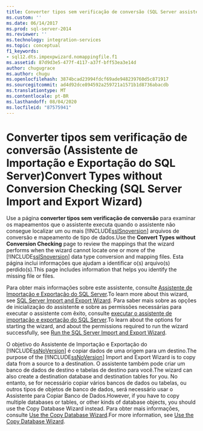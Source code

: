 ```yaml
---
title: Converter tipos sem verificação de conversão (SQL Server assistente de importação e exportação) | Microsoft Docs
ms.custom: ''
ms.date: 06/14/2017
ms.prod: sql-server-2014
ms.reviewer: ''
ms.technology: integration-services
ms.topic: conceptual
f1_keywords:
- sql12.dts.impexpwizard.nomappingfile.f1
ms.assetid: 87d9d3e5-477f-4117-a37f-bff53ea3e14d
author: chugugrace
ms.author: chugu
ms.openlocfilehash: 3874bcad23994fdcf69ade948239760d5c871917
ms.sourcegitcommit: ad4d92dce894592a259721a1571b1d8736abacdb
ms.translationtype: MT
ms.contentlocale: pt-BR
ms.lasthandoff: 08/04/2020
ms.locfileid: "87575941"
---
```

# <a name="convert-types-without-conversion-checking-sql-server-import-and-export-wizard"></a><span data-ttu-id="06778-102">Converter tipos sem verificação de conversão (Assistente de Importação e Exportação do SQL Server)</span><span class="sxs-lookup"><span data-stu-id="06778-102">Convert Types without Conversion Checking (SQL Server Import and Export Wizard)</span></span>
  <span data-ttu-id="06778-103">Use a página **converter tipos sem verificação de conversão** para examinar os mapeamentos que o assistente executa quando o assistente não consegue localizar um ou mais [!INCLUDE[ssISnoversion](../../includes/ssisnoversion-md.md)] arquivos de conversão e mapeamento de tipo de dados.</span><span class="sxs-lookup"><span data-stu-id="06778-103">Use the **Convert Types without Conversion Checking** page to review the mappings that the wizard performs when the wizard cannot locate one or more of the [!INCLUDE[ssISnoversion](../../includes/ssisnoversion-md.md)] data type conversion and mapping files.</span></span> <span data-ttu-id="06778-104">Esta página inclui informações que ajudam a identificar o(s) arquivo(s) perdido(s).</span><span class="sxs-lookup"><span data-stu-id="06778-104">This page includes information that helps you identify the missing file or files.</span></span>  
  
 <span data-ttu-id="06778-105">Para obter mais informações sobre este assistente, consulte [Assistente de Importação e Exportação do SQL Server](import-and-export-data-with-the-sql-server-import-and-export-wizard.md).</span><span class="sxs-lookup"><span data-stu-id="06778-105">To learn more about this wizard, see [SQL Server Import and Export Wizard](import-and-export-data-with-the-sql-server-import-and-export-wizard.md).</span></span> <span data-ttu-id="06778-106">Para saber mais sobre as opções de inicialização do assistente e sobre as permissões necessárias para executar o assistente com êxito, consulte [executar o assistente de importação e exportação do SQL Server](start-the-sql-server-import-and-export-wizard.md).</span><span class="sxs-lookup"><span data-stu-id="06778-106">To learn about the options for starting the wizard, and about the permissions required to run the wizard successfully, see [Run the SQL Server Import and Export Wizard](start-the-sql-server-import-and-export-wizard.md).</span></span>  
  
 <span data-ttu-id="06778-107">O objetivo do Assistente de Importação e Exportação do [!INCLUDE[ssNoVersion](../../includes/ssnoversion-md.md)] é copiar dados de uma origem para um destino.</span><span class="sxs-lookup"><span data-stu-id="06778-107">The purpose of the [!INCLUDE[ssNoVersion](../../includes/ssnoversion-md.md)] Import and Export Wizard is to copy data from a source to a destination.</span></span> <span data-ttu-id="06778-108">O assistente também pode criar um banco de dados de destino e tabelas de destino para você.</span><span class="sxs-lookup"><span data-stu-id="06778-108">The wizard can also create a destination database and destination tables for you.</span></span> <span data-ttu-id="06778-109">No entanto, se for necessário copiar vários bancos de dados ou tabelas, ou outros tipos de objetos de banco de dados, será necessário usar o Assistente para Copiar Banco de Dados.</span><span class="sxs-lookup"><span data-stu-id="06778-109">However, if you have to copy multiple databases or tables, or other kinds of database objects, you should use the Copy Database Wizard instead.</span></span> <span data-ttu-id="06778-110">Para obter mais informações, consulte [Use the Copy Database Wizard](../../relational-databases/databases/use-the-copy-database-wizard.md).</span><span class="sxs-lookup"><span data-stu-id="06778-110">For more information, see [Use the Copy Database Wizard](../../relational-databases/databases/use-the-copy-database-wizard.md).</span></span>  
  
  

